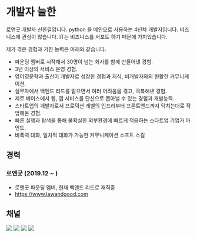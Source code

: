 # 개발자 늘한
로앤굿 개발자 신한결입니다. python 을 메인으로 사용하는 4년차 개발자입니다.
비즈니스에 관심이 많습니다. IT는 비즈니스를 서포트 하기 때문에 가치있습니다.

제가 겪은 경험과 가진 능력은 아래와 같습니다.

- 파운딩 멤버로 시작해서 30명이 넘는 회사를 함께 만들어낸 경험.
- 3년 이상의 서비스 운영 경험.
- 영어영문학과 출신이 개발자로 성장한 경험과 지식, 비개발자와의 원활한 커뮤니케이션.
- 실무자에서 백엔드 리드를 맡으면서 여러 어려움을 겪고, 극복해낸 경험.
- 제로 베이스에서 웹, 앱 서비스를 단신으로 뽑아낼 수 있는 경험과 개발능력.
- 스타트업의 개발자로서 프로덕션 레벨의 인프라부터 프론트엔드까지 닥치는대로 작업해온 경험.
- 빠른 실행과 탐색을 통해 불확실한 외부환경에 빠르게 적응하는 스타트업 기업가 마인드.
- 비폭력 대화, 일치적 대화가 가능한 커뮤니케이션 소프트 스킬

## 경력

### 로앤굿 (2019.12 ~ )
- 로앤굿 파운딩 멤버, 현재 백엔드 리드로 재직중
- https://www.lawandgood.com


## 채널

[![](https://img.shields.io/static/v1?label=&message=YouTube&color=FF0000&logo=YouTube)](https://www.youtube.com/channel/UCdrsvg9_y6njpdQZsSP-Tbw)
[![](https://img.shields.io/static/v1?label=V&message=Blog&color=06D6A9)](https://velog.io/@neulhan)
[![](https://img.shields.io/static/v1?label=&message=Github&color=181717&logo=Github)](https://github.com/Neulhan/)
[![](https://img.shields.io/static/v1?label=&message=LinkedIn&color=0A66C2&logo=LinkedIn)](https://www.linkedin.com/in/%EC%8B%A0%ED%95%9C%EA%B2%B0/)
